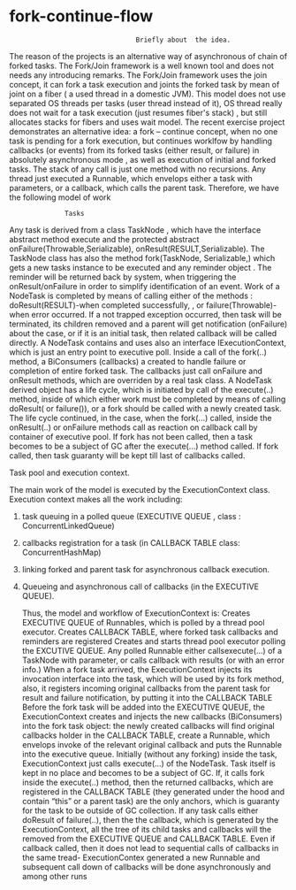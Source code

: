 # fork-continue-flow



                                    Briefly about  the idea.

The reason of the projects is an alternative way of  asynchronous of  chain of forked tasks. The Fork/Join framework is a well known tool and does not needs any introducing remarks.
The Fork/Join framework uses the join concept, it can fork a task execution and joints the forked task by mean of joint on a fiber ( a used thread in a domestic JVM). This model does not use separated OS threads per tasks (user thread instead of it), OS thread really does not wait for a task execution (just resumes fiber's stack) , but still allocates stacks for fibers and uses wait model.
The recent exercise project demonstrates an alternative idea: a  fork – continue  concept, when no one task is pending for a fork execution, but continues worklfow by handling callbacks (or events)  from its  forked tasks (either result, or failure) in absolutely asynchronous mode , as well as execution of initial and forked tasks. The stack of  any call is just one method with no  recursions. Any thread just executed a Runnable, which  envelops either a task with parameters, or  a callback, which calls the parent task.
Therefore, we have the following model of work

                  Tasks

  Any task  is derived from a class TaskNode , which have the interface abstract method execute and the protected abstract onFailure(Throwable,Serializable), onResult(RESULT,Serializable). The TaskNode class has also the method fork(TaskNode, Serializable,)  which gets a new tasks instance to be executed  and any reminder object .   The reminder will be returned back by system, when triggering the onResult/onFailure in order to simplify identification of an event.    Work of a NodeTask is completed by means of calling either of the methods : doResult(RESULT)-when completed successfully, , or failure(Throwable)-when error occurred. If  a not trapped exception occurred, then task will be terminated, its children removed and a parent will get notification (onFailure) about the case, or if it is an initial task, then related callback will be called directly.
  A NodeTask contains and uses also an interface IExecutionContext, which is just an entry point to executive poll.  Inside a call of the fork(..) method, a BiConsumers (callbacks) a created to handle failure or completion of entire forked task. The callbacks just call onFailure and onResult methods, which are overriden by a real task class.
   A NodeTask derived object has a life cycle, which  is initiated by call of the execute(..) method, inside of which  either work must be completed by means of calling doResult( or failure()), or a fork should be called with a newly created task. The life cycle continued, in the case, when  the fork(...) called, inside the onResult(..) or onFailure methods call as reaction on callback call by container of executive pool. If  fork has not been called, then  a task becomes to be a subject of GC after  the execute(...) method called. If fork called, then task guaranty will be kept till last of callbacks called. 



Task pool and execution context.

The main work of the model is executed by the ExecutionContext  class.
Execution context makes all the work including:
1. task queuing in a polled queue (EXECUTIVE QUEUE , class : ConcurrentLinkedQueue)
2. callbacks registration for a task (in CALLBACK TABLE class: ConcurrentHashMap)
3. linking forked and parent task for asynchronous callback execution.
4. Queueing and asynchronous call of  callbacks (in the EXECUTIVE QUEUE).
  
     Thus, the model and  workflow of ExecutionContext is:
Creates EXECUTIVE QUEUE of Runnables, which is polled by a thread pool executor.
Creates CALLBACK TABLE, where  forked task callbacks and reminders are registered 
Creates and starts  thread pool executor polling the EXCUTIVE QUEUE.
Any polled Runnable   either callsexecute(...) of a TaskNode  with parameter, or calls callback with results (or with an error info.)
When a fork  task arrived,  the ExecutionContext injects  its invocation interface into the task, which will be used by its fork method, also, it registers incoming original callbacks from the parent task for result and failure notification, by putting it into the CALLBACK TABLE
Before the fork task will be added into the EXECUTIVE QUEUE, the ExecutionContext creates and injects the new callbacks (BiConsumers) into the fork task object: the newly created callbacks  will find original callbacks holder in the CALLBACK TABLE, create a Runnable, which envelops invoke of  the relevant original callback and puts the Runnable into the executive queue.
Initially (without any forking) inside the task, ExecutionContext just calls execute(...) of the NodeTask. Task itself is kept in no place and becomes to be a subject of GC.
If, it calls fork inside the execute(..) method, then the returned callbacks, which are registered in the CALLBACK TABLE (they generated under the hood and contain “this” or a parent task) are the only anchors, which is guaranty for the task to be outside of GC  collection.
If any task calls either  doResult of failure(..), then the the callback, which is generated by the ExecutionContext, all the tree of its child tasks and callbacks will the removed from the EXECUTIVE QUEUE and CALLBACK TABLE.
Even if  callback called, then it does not lead to sequential calls of callbacks in the same tread- ExecutionContex generated a new Runnable and subsequent call down of callbacks will be done asynchronously and among other runs
